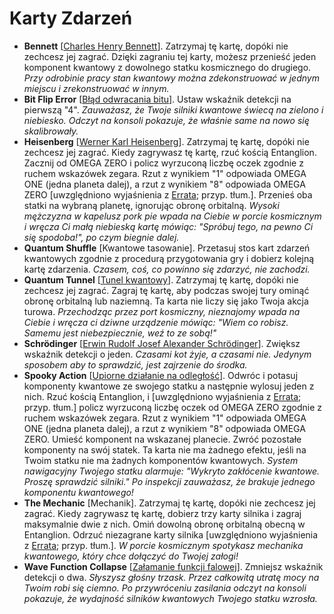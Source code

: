 # Karty Zdarzeń

- **Bennett** [[Charles Henry Bennett](https://pl.wikipedia.org/wiki/Charles_Henry_Bennett)]. Zatrzymaj tę kartę, dopóki nie zechcesz jej zagrać. Dzięki zagraniu tej karty, możesz przenieść jeden komponent kwantowy z dowolnego statku kosmicznego do drugiego. _Przy odrobinie pracy stan kwantowy można zdekonstruować w jednym miejscu i zrekonstruować w innym._
- **Bit Flip Error** [[Błąd odwracania bitu](https://pl.wikipedia.org/wiki/Komputer_kwantowy#Ograniczenia_obliczeń_kwantowych)]. Ustaw wskaźnik detekcji na pierwszą "4". _Zauważasz, że Twoje silniki kwantowe świecą na zielono i niebiesko. Odczyt na konsoli pokazuje, że właśnie same na nowo się skalibrowały._
- **Heisenberg** [[Werner Karl Heisenberg](https://pl.wikipedia.org/wiki/Werner_Heisenberg)]. Zatrzymaj tę kartę, dopóki nie zechcesz jej zagrać. Kiedy zagrywasz tę kartę, rzuć kością Entanglion. Zacznij od OMEGA ZERO i policz wyrzuconą liczbę oczek zgodnie z ruchem wskazówek zegara. Rzut z wynikiem "1" odpowiada OMEGA ONE (jedna planeta dalej), a rzut z wynikiem "8" odpowiada OMEGA ZERO [uwzględniono wyjaśnienia z [Errata](game/Errata.md); przyp. tłum.]. Przenieś oba statki na wybraną planetę, ignorując obronę orbitalną. _Wysoki mężczyzna w kapelusz pork pie wpada na Ciebie w porcie kosmicznym i wręcza Ci małą niebieską kartę mówiąc: "Spróbuj tego, na pewno Ci się spodoba!", po czym biegnie dalej._
- **Quantum Shuffle** [Kwantowe tasowanie]. Przetasuj stos kart zdarzeń kwantowych zgodnie z procedurą przygotowania gry i dobierz kolejną kartę zdarzenia. _Czasem, coś, co powinno się zdarzyć, nie zachodzi._
- **Quantum Tunnel** [[Tunel kwantowy](https://pl.wikipedia.org/wiki/Zjawisko_tunelowe)]. Zatrzymaj tę kartę, dopóki nie zechcesz jej zagrać. Zagraj tę kartę, aby podczas swojej tury ominąć obronę orbitalną lub naziemną. Ta karta nie liczy się jako Twoja akcja turowa. _Przechodząc przez port kosmiczny, nieznajomy wpada na Ciebie i wręcza ci dziwne urządzenie mówiąc: "Wiem co robisz. Samemu jest niebezpiecznie, weź to ze sobą!"_
- **Schrödinger** [[Erwin Rudolf Josef Alexander Schrödinger](https://pl.wikipedia.org/wiki/Erwin_Schrödinger)]. Zwiększ wskaźnik detekcji o jeden. _Czasami kot żyje, a czasami nie. Jedynym sposobem aby to sprawdzić, jest zajrzenie do środka._
- **Spooky Action** [[Upiorne działanie na odległość](https://pl.wikipedia.org/wiki/Stan_splątany#Paradoks_EPR)]. Odwróc i potasuj komponenty kwantowe ze swojego statku a następnie wylosuj jeden z nich. Rzuć kością Entanglion, i [uwzględniono wyjaśnienia z [Errata](game/Errata.md); przyp. tłum.] policz wyrzuconą liczbę oczek od OMEGA ZERO zgodnie z ruchem wskazówek zegara. Rzut z wynikiem "1" odpowiada OMEGA ONE (jedna planeta dalej), a rzut z wynikiem "8" odpowiada OMEGA ZERO. Umieść komponent na wskazanej planecie. Zwróć pozostałe komponenty na swój statek. Ta karta nie ma żadnego efektu, jeśli na Twoim statku nie ma żadnych komponentów kwantowych. _System nawigacyjny Twojego statku alarmuje: "Wykryto zakłócenie kwantowe. Proszę sprawdzić silniki." Po inspekcji zauważasz, że brakuje jednego komponentu kwantowego!_
- **The Mechanic** [Mechanik]. Zatrzymaj tę kartę, dopóki nie zechcesz jej zagrać. Kiedy zagrywasz tę kartę, dobierz trzy karty silnika i zagraj maksymalnie dwie z nich. Omiń dowolną obronę orbitalną obecną w Entanglion. Odrzuć niezagrane karty silnika [uwzględniono wyjaśnienia z [Errata](game/Errata.md); przyp. tłum.]. _W porcie kosmicznym spotykasz mechanika kwantowego, który chce dołączyć do Twojej załogi!_
- **Wave Function Collapse** [[Załamanie funkcji falowej](https://pl.wikipedia.org/wiki/Kot_Schrödingera#Opis_eksperymentu)]. Zmniejsz wskaźnik detekcji o dwa. _Słyszysz głośny trzask. Przez całkowitą utratę mocy na Twoim robi się ciemno. Po przywróceniu zasilania odczyt na konsoli pokazuje, że wydajność silników kwantowych Twojego statku wzrosła._
